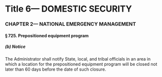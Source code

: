 
# Title 6— DOMESTIC SECURITY
### CHAPTER 2— NATIONAL EMERGENCY MANAGEMENT
#### § 725. Prepositioned equipment program
##### (b) Notice

The Administrator shall notify State, local, and tribal officials in an area in which a location for the prepositioned equipment program will be closed not later than 60 days before the date of such closure.
